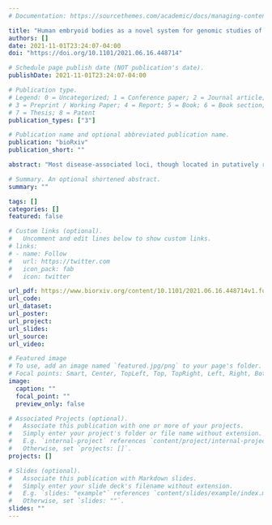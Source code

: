 ```yaml
---
# Documentation: https://sourcethemes.com/academic/docs/managing-content/

title: "Human embryoid bodies as a novel system for genomic studies of functionally diverse cell types"
authors: []
date: 2021-11-01T23:24:07-04:00
doi: "https://doi.org/10.1101/2021.06.16.448714"

# Schedule page publish date (NOT publication's date).
publishDate: 2021-11-01T23:24:07-04:00

# Publication type.
# Legend: 0 = Uncategorized; 1 = Conference paper; 2 = Journal article;
# 3 = Preprint / Working Paper; 4 = Report; 5 = Book; 6 = Book section;
# 7 = Thesis; 8 = Patent
publication_types: ["3"]

# Publication name and optional abbreviated publication name.
publication: "bioRxiv"
publication_short: ""

abstract: "Most disease-associated loci, though located in putatively regulatory regions, have not yet been confirmed to affect gene expression. One reason for this could be that we have not examined gene expression in the most relevant cell types or conditions. Indeed, even large-scale efforts to study gene expression broadly across tissues are limited by the necessity of obtaining human samples post-mortem, and almost exclusively from adults. Thus, there is an acute need to expand gene regulatory studies in humans to the most relevant cell types, tissues, and states. We propose that embryoid bodies (EBs), which are organoids that contain a multitude of cell types in dynamic states, can provide an answer. Single cell RNA-sequencing now provides a way to interrogate developmental trajectories in EBs and enhance the potential to uncover dynamic regulatory processes that would be missed in studies of static adult tissue. Here, we examined the properties of the EB model for the purpose mapping inter-individual regulatory differences in a large variety of cell types."

# Summary. An optional shortened abstract.
summary: ""

tags: []
categories: []
featured: false

# Custom links (optional).
#   Uncomment and edit lines below to show custom links.
# links:
# - name: Follow
#   url: https://twitter.com
#   icon_pack: fab
#   icon: twitter

url_pdf: https://www.biorxiv.org/content/10.1101/2021.06.16.448714v1.full.pdf
url_code:
url_dataset:
url_poster:
url_project:
url_slides:
url_source:
url_video:

# Featured image
# To use, add an image named `featured.jpg/png` to your page's folder. 
# Focal points: Smart, Center, TopLeft, Top, TopRight, Left, Right, BottomLeft, Bottom, BottomRight.
image:
  caption: ""
  focal_point: ""
  preview_only: false

# Associated Projects (optional).
#   Associate this publication with one or more of your projects.
#   Simply enter your project's folder or file name without extension.
#   E.g. `internal-project` references `content/project/internal-project/index.md`.
#   Otherwise, set `projects: []`.
projects: []

# Slides (optional).
#   Associate this publication with Markdown slides.
#   Simply enter your slide deck's filename without extension.
#   E.g. `slides: "example"` references `content/slides/example/index.md`.
#   Otherwise, set `slides: ""`.
slides: ""
---
```

